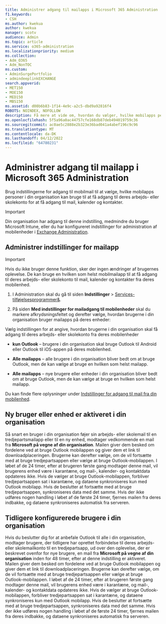 ```yaml
---
title: Administrer adgang til mailapps i Microsoft 365 Administration
f1.keywords:
- CSH
ms.author: kwekua
author: kwekua
manager: scotv
audience: Admin
ms.topic: article
ms.service: o365-administration
ms.localizationpriority: medium
ms.collection:
- Adm_O365
- Adm_NonTOC
ms.custom:
- AdminSurgePortfolio
- admindeeplinkEXCHANGE
search.appverid:
- MET150
- MOE150
- MED150
- MBS150
ms.assetid: d00b6b83-1f14-4e9c-a2c5-dbd9a92816f4
ROBOTS: NOINDEX, NOFOLLOW
description: Få mere at vide om, hvordan du vælger, hvilke mobilapps personer kan bruge til at få adgang til mail, kalender og kontakter.
ms.openlocfilehash: 5f5a96a0ac44757cfe168db87deb494019759c36
ms.sourcegitcommit: ac0ae5c2888e2b323e36bad041a4abef196c9c96
ms.translationtype: MT
ms.contentlocale: da-DK
ms.lasthandoff: 04/12/2022
ms.locfileid: "64780231"
---
```

# <a name="manage-email-app-access-in-the-microsoft-365-admin-center"></a>Administrer adgang til mailapp i Microsoft 365 Administration

Brug indstillingerne for adgang til mobilmail til at vælge, hvilke mobilapps personer i din organisation kan bruge til at få adgang til deres arbejds- eller skolekonto for at få adgang til mail, kalender og kontakter.
  
> [!IMPORTANT]
> Din organisation har adgang til denne indstilling, medmindre du bruger Microsoft Intune, eller du har konfigureret indstillinger for administration af mobilenheder i <a href="https://go.microsoft.com/fwlink/p/?linkid=2059104" target="_blank">Exchange Administration</a>.
  
## <a name="manage-email-app-options"></a>Administrer indstillinger for mailapp

> [!IMPORTANT]
> Hvis du ikke bruger denne funktion, sker der ingen ændringer af brugernes oplevelse. De kan bruge en hvilken som helst mobilmailapp til at få adgang til deres arbejds- eller skolekonto til mail, kalender og kontakter fra deres mobilenhed.

1. I Administration skal du gå til siden **Indstillinger** \> <a href="https://go.microsoft.com/fwlink/p/?linkid=2053743" target="_blank">Services-tilføjelsesprogrammer&amp;</a>.

2. På siden **Med indstillinger for mailadgang til mobilenheder** skal du markere afkrydsningsfeltet og derefter vælge, hvordan brugerne i din organisation bruger mailapps på deres enheder:
  
Vælg indstillingen for at angive, hvordan brugerne i din organisation skal få adgang til deres arbejds- eller skolekonto fra deres mobilenheder
  
- **kun Outlook** – brugere i din organisation skal bruge Outlook til Android eller Outlook til iOS-appen på deres mobilenhed.

- **Alle mailapps** – alle brugere i din organisation bliver bedt om at bruge Outlook, men de kan vælge at bruge en hvilken som helst mailapp.

- **Alle mailapps** – nye brugere eller enheder i din organisation bliver bedt om at bruge Outlook, men de kan vælge at bruge en hvilken som helst mailapp.

Du kan finde flere oplysninger under [Indstillinger for adgang til mail fra din mobilenhed](access-email-from-a-mobile-device.md).
  
## <a name="new-user-or-device-is-activated-in-your-organization"></a>Ny bruger eller enhed er aktiveret i din organisation

Så snart en bruger i din organisation føjer sin arbejds- eller skolemail til en tredjepartsmailapp eller til en ny enhed, modtager vedkommende en mail fra **Microsoft på vegne af din organisation**. Mailen giver dem besked om fordelene ved at bruge Outlook mobilappen og giver dem et link til downloadplaceringen. Brugerne kan derefter vælge, om de vil fortsætte med at bruge tredjepartsappen eller vælge at bruge Outlook-mobilappen. I løbet af de 24 timer, efter at brugeren første gang modtager denne mail, vil brugerens enhed være i karantæne, og mail-, kalender- og kontaktdata opdateres ikke. Hvis de vælger at bruge Outlook-mobilappen, forbliver tredjepartsappen sat i karantæne, og dataene synkroniseres kun med Outlook mobilapp. Hvis de beslutter at fortsætte med at bruge tredjepartsappen, synkroniseres data med det samme. Hvis der ikke udføres nogen handling i løbet af de første 24 timer, fjernes mailen fra deres indbakke, og dataene synkroniseres automatisk fra serveren.
  
## <a name="previously-configured-users-in-your-organization"></a>Tidligere konfigurerede brugere i din organisation

Hvis du beslutter dig for at anbefale Outlook til alle i din organisation, modtager brugere, der tidligere har oprettet forbindelse til deres arbejds- eller skolemailkonto til en tredjepartsapp, ud over den oplevelse, der er beskrevet ovenfor for nye brugere, en mail fra **Microsoft på vegne af din organisation** inden for 48 timer, efter at denne indstilling er aktiveret. Mailen giver dem besked om fordelene ved at bruge Outlook mobilappen og giver dem et link til downloadplaceringen. Brugerne kan derefter vælge, om de vil fortsætte med at bruge tredjepartsappen eller vælge at bruge Outlook-mobilappen. I løbet af de 24 timer, efter at brugeren første gang modtager denne mail, vil brugerens enhed være i karantæne, og mail-, kalender- og kontaktdata opdateres ikke. Hvis de vælger at bruge Outlook-mobilappen, forbliver tredjepartsappen sat i karantæne, og dataene synkroniseres kun med Outlook mobilapp. Hvis de beslutter at fortsætte med at bruge tredjepartsappen, synkroniseres data med det samme. Hvis der ikke udføres nogen handling i løbet af de første 24 timer, fjernes mailen fra deres indbakke, og dataene synkroniseres automatisk fra serveren.
